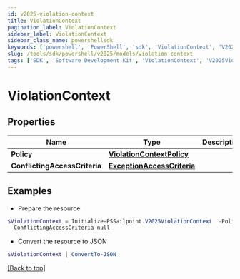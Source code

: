 ```yaml
---
id: v2025-violation-context
title: ViolationContext
pagination_label: ViolationContext
sidebar_label: ViolationContext
sidebar_class_name: powershellsdk
keywords: ['powershell', 'PowerShell', 'sdk', 'ViolationContext', 'V2025ViolationContext'] 
slug: /tools/sdk/powershell/v2025/models/violation-context
tags: ['SDK', 'Software Development Kit', 'ViolationContext', 'V2025ViolationContext']
---
```



# ViolationContext

## Properties

Name | Type | Description | Notes
------------ | ------------- | ------------- | -------------
**Policy** | [**ViolationContextPolicy**](violation-context-policy) |  | [optional] 
**ConflictingAccessCriteria** | [**ExceptionAccessCriteria**](exception-access-criteria) |  | [optional] 

## Examples

- Prepare the resource
```powershell
$ViolationContext = Initialize-PSSailpoint.V2025ViolationContext  -Policy null `
 -ConflictingAccessCriteria null
```

- Convert the resource to JSON
```powershell
$ViolationContext | ConvertTo-JSON
```


[[Back to top]](#) 

